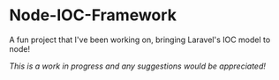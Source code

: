 # Node-IOC-Framework
A fun project that I've been working on, bringing Laravel's IOC model to node! 

_This is a work in progress and any suggestions would be appreciated!_
